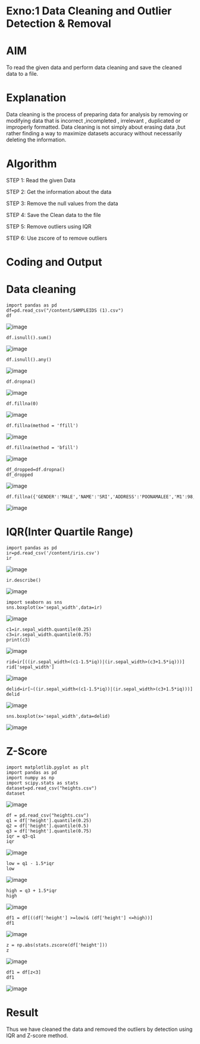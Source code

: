 # Exno:1  Data Cleaning and Outlier Detection & Removal
# AIM
To read the given data and perform data cleaning and save the cleaned data to a file.

# Explanation
Data cleaning is the process of preparing data for analysis by removing or modifying data that is incorrect ,incompleted , irrelevant , duplicated or improperly formatted. Data cleaning is not simply about erasing data ,but rather finding a way to maximize datasets accuracy without necessarily deleting the information.

# Algorithm
STEP 1: Read the given Data

STEP 2: Get the information about the data

STEP 3: Remove the null values from the data

STEP 4: Save the Clean data to the file

STEP 5: Remove outliers using IQR

STEP 6: Use zscore of to remove outliers

# Coding and Output
# Data cleaning

```
import pandas as pd
df=pd.read_csv("/content/SAMPLEIDS (1).csv")
df
```
![image](https://github.com/user-attachments/assets/fc482989-09ea-4d80-9f69-f60b50975709)

```
df.isnull().sum()
```
![image](https://github.com/user-attachments/assets/a5faa84e-5552-46c0-b72b-4bbb82567b34)

```
df.isnull().any()
```
![image](https://github.com/user-attachments/assets/cffeb597-cec4-46df-a1b6-1ce2961cc068)

```
df.dropna()
```
![image](https://github.com/user-attachments/assets/f71813a6-7ed2-4ce1-9113-78f19dddb758)

```
df.fillna(0)
```
![image](https://github.com/user-attachments/assets/c2ac14a8-af26-4444-9fc5-2a7818a2d982)

```
df.fillna(method = 'ffill')
```
![image](https://github.com/user-attachments/assets/989543f4-f3c1-4072-8e69-92a78fcc829d)

```
df.fillna(method = 'bfill')
```
![image](https://github.com/user-attachments/assets/04ea924f-0a3e-4875-9689-eedb9a407fbf)

```
df_dropped=df.dropna()
df_dropped
```
![image](https://github.com/user-attachments/assets/d134e65f-230c-46d4-acb2-93699cfb4247)

```
df.fillna({'GENDER':'MALE','NAME':'SRI','ADDRESS':'POONAMALEE','M1':98,'M2':87,'M3':76,'M4':92,'TOTAL':305,'AVG':89.999999})
```
![image](https://github.com/user-attachments/assets/49edde14-08a1-499f-9883-74c1239425b2)

# IQR(Inter Quartile Range)

```
import pandas as pd
ir=pd.read_csv('/content/iris.csv')
ir
```
![image](https://github.com/user-attachments/assets/d0e22b10-a49f-4fc4-8690-fa0b2115c4a3)

```
ir.describe()
```
![image](https://github.com/user-attachments/assets/bd6a4081-57b5-4c76-ac6d-5b4146ece6e9)

```
import seaborn as sns
sns.boxplot(x='sepal_width',data=ir)
```
![image](https://github.com/user-attachments/assets/c83debb2-f85e-4c30-87ad-3825a634552a)

```
c1=ir.sepal_width.quantile(0.25)
c3=ir.sepal_width.quantile(0.75)
print(c3)
```
![image](https://github.com/user-attachments/assets/33aed715-1ba8-4fe8-b9a3-c5ad05313218)

```
rid=ir[((ir.sepal_width<(c1-1.5*iq))|(ir.sepal_width>(c3+1.5*iq)))]
rid['sepal_width']
```
![image](https://github.com/user-attachments/assets/cbbdc38c-e225-462f-a60d-139c1bd80ad2)

```
delid=ir[~((ir.sepal_width<(c1-1.5*iq))|(ir.sepal_width>(c3+1.5*iq)))]
delid
```
![image](https://github.com/user-attachments/assets/896179de-0727-440a-8bce-407dd944158b)

```
sns.boxplot(x='sepal_width',data=delid)
```
![image](https://github.com/user-attachments/assets/f009f213-357b-4b31-be4c-9c380aea4059)


# Z-Score
```
import matplotlib.pyplot as plt
import pandas as pd
import numpy as np
import scipy.stats as stats
dataset=pd.read_csv("heights.csv")
dataset
```
![image](https://github.com/user-attachments/assets/435661f1-5ed3-4c95-a2f5-68973c5c3a5c)

```
df = pd.read_csv("heights.csv")
q1 = df['height'].quantile(0.25)
q2 = df['height'].quantile(0.5)
q3 = df['height'].quantile(0.75)
iqr = q3-q1
iqr
```
![image](https://github.com/user-attachments/assets/da7dcf61-cf5e-44b4-ad05-78bfbef77702)

```
low = q1 - 1.5*iqr
low
```
![image](https://github.com/user-attachments/assets/bafd1459-9eef-4410-ae6c-2097eff08a89)

```
high = q3 + 1.5*iqr
high
```
![image](https://github.com/user-attachments/assets/e280b1bb-6e13-4bde-bdc2-1eb332124674)

```
df1 = df[((df['height'] >=low)& (df['height'] <=high))]
df1
```
![image](https://github.com/user-attachments/assets/ac5560f4-fff8-477b-a9b7-82c8281f8b84)

```
z = np.abs(stats.zscore(df['height']))
z
```
![image](https://github.com/user-attachments/assets/089c3519-8c3f-4b7f-b7e1-25bd116bd31e)

```
df1 = df[z<3]
df1
```
![image](https://github.com/user-attachments/assets/4248a786-a0c6-41b9-aaaf-01c31b9c22b2)


# Result
Thus we have cleaned the data and removed the outliers by detection using IQR and Z-score method.
